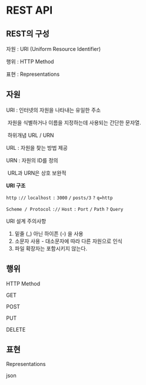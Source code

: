 # REST API

## **REST의 구성**

자원 : URI (Uniform Resource Identifier) 

행위 : HTTP Method

표현 : Representations



## 자원

URI : 인터넷의 자원을 나타내는 유일한 주소

​	자원을 식별하거나 이름을 지정하는데 사용되는 간단한 문자열.

​	하위개념 URL / URN

URL : 자원을 찾는 방법 제공

URN : 자원의 ID를 정의

​	URL과 URN은 상호 보완적

**URI 구조**

`http` `://` `localhost` `:` `3000` `/` `posts/3` `?` `q=http`

`Scheme / Protocol` `://` `Host` `:` `Port`  `/` `Path` `?` `Query`

URI 설계 주의사항

1. 밑줄 (_) 아닌 하이픈 (-) 을 사용
2. 소문자 사용 - 대소문자에 따라 다른 자원으로 인식
3. 파일 확장자는 포함시키지 않는다.



## 행위

HTTP Method



GET

POST

PUT

DELETE



## 표현

Representations



json



